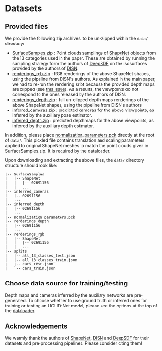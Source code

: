 # Datasets

## Provided files

We provide the following zip archives, to be un-zipped within the ``data/`` directory:
* [SurfaceSamples.zip](https://drive.google.com/file/d/1DmWIK5k0Ehi5jDBrI_n9JjcBbkjOtyi9/view?usp=sharing) : Point clouds samplings of [ShapeNet](https://www.shapenet.org/) objects from the 13 categories used in the paper. These are obtained by running the sampling strategy form the authors of [DeepSDF](https://github.com/facebookresearch/DeepSDF) on the isosurfaces provided by the authors of [DISN](https://github.com/Xharlie/DISN).
* [renderings_rgb.zip](https://drive.google.com/file/d/1ZHkVBEtdOOshAG83AGLiMWXTRjIgGise/view?usp=sharing) : RGB renderings of the above ShapeNet shapes, using the pipeline from DISN's authors. As explained in the main paper, we had to re-run the rendering sript because the provided depth maps are clipped (see [this issue](https://github.com/Xharlie/ShapenetRender_more_variation/issues/4)). As a results, the viewpoints do not correspond to the ones released by the authors of DISN.
* [renderings_depth.zip](https://drive.google.com/file/d/1AUJJj2ubYJliHdN-AlsIy3YjIvwjbp2e/view?usp=sharing) : full un-clipped depth maps renderings of the above ShapeNet shapes, using the pipeline from DISN's authors.
* [inferred_cameras.zip](https://drive.google.com/file/d/1MIOeRFUxF4sbQcOYilmxKIIi7_B03Jr8/view?usp=sharing) : predicted cameras for the above viewpoints, as inferred by the auxiliary pose estimator.
* [inferred_depth.zip](https://drive.google.com/file/d/1tAZXD0eidsm8pTbG9IM4zpHhxv1fjCu0/view?usp=sharing) : predicted depthmaps for the above viewpoints, as inferred by the auxiliary depth estimator.

In addition, please place [normalization_parameters.pck](https://drive.google.com/file/d/1qBs6uNHyzKysfWrDR_cKYV8I_x5qIP1o/view?usp=sharing) directly at the root of ``data/``. This pickled file contains translation and scaling parameters applied to original ShapeNet meshes to match the point clouds given in SurfaceSamples.zip. It is required by the dataloader.

Upon downloading and extracting the above files, the ``data/`` directory structure should look like:
```dirstruct
|-- SurfaceSamples
|   |-- ShapeNet
|   |   |-- 02691156
|   |   ...
|-- inferred_cameras
|   |-- 02691156
|   ...
|-- inferred_depth
|   |-- 02691156
|   ...
|-- normalization_parameters.pck
|-- renderings_depth
|   |-- 02691156
|   ...
|-- renderings_rgb
|   |-- ShapeNet
|   |   |-- 02691156
|   |   ...
|-- splits
|   |-- all_13_classes_test.json
|   |-- all_13_classes_train.json
|   |-- cars_test.json
|   `-- cars_train.json
```

## Choose data source for training/testing
Depth maps and cameras inferred by the auxiliary networks are pre-generated. To choose whether to use ground truth or inferred ones for training or testing an UCLID-Net model, please see the options at the top of the [dataloader](../dataloaders/UCLID_Net.py).

## Acknowledgements
We warmly thank the authors of [ShapeNet](https://www.shapenet.org/), [DISN](https://github.com/Xharlie/DISN) and [DeepSDF](https://github.com/facebookresearch/DeepSDF) for their datasets and pre-processing pipelines. Please consider citing them!
